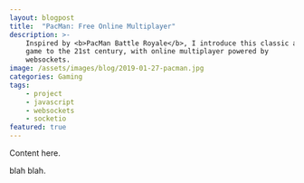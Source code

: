 ```yaml
---
layout: blogpost
title:  "PacMan: Free Online Multiplayer"
description: >-
    Inspired by <b>PacMan Battle Royale</b>, I introduce this classic arcade
    game to the 21st century, with online multiplayer powered by
    websockets.
image: /assets/images/blog/2019-01-27-pacman.jpg
categories: Gaming
tags:
    - project
    - javascript
    - websockets
    - socketio
featured: true
---
```

Content here.

blah blah.